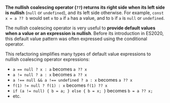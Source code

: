 **The nullish coalescing operator (`??`) returns its right side when its left side is nullish** (`null` or `undefined`), and its left side otherwise.
For example, `const x = a ?? b` would set `x` to `a` if `a` has a value, and to `b` if `a` is `null` or `undefined`.

The nullish coalescing operator is very useful to **provide default values when a value or an expression is nullish**.
Before its introduction in ES2020, this default value pattern was often expressed using the conditional operator.

This refactoring simplifies many types of default value expressions to nullish coalescing operator expressions:

- `a == null ? x : a` becomes `a ?? x`
- `a != null ? a : x` becomes `a ?? x`
- `a !== null && a !== undefined ? a : x` becomes `a ?? x`
- `f(1) != null ? f(1) : x` becomes `f(1) ?? x`
- `if (a != null) { b = a; } else { b = x; }` becomes `b = a ?? x;`
- etc.
